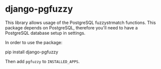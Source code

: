 # django-pgfuzzy

This library allows usage of the PostgreSQL fuzzystrmatch functions. This 
package depends on PostgreSQL, therefore you'll need to have a PostgreSQL 
database setup in settings.

In order to use the package:

pip install django-pgfuzzy

Then add `pgfuzzy` to `INSTALLED_APPS`.

